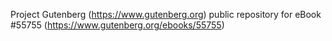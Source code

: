 Project Gutenberg (https://www.gutenberg.org) public repository for
eBook #55755 (https://www.gutenberg.org/ebooks/55755)
